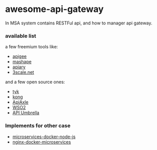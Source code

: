 # awesome-api-gateway
In MSA system contains RESTFul api, and how to manager api gateway.

### available list
a few freemium tools like:

* [apigee](http://apigee.com/)
* [mashape](http://mashape.com/)
* [apiary](http://apiary.io/)
* [3scale.net](http://3scale.net/)

and a few open source ones:

* [tyk](http://tyk.io/)
* [kong](http://getkong.org/)
* [ApiAxle](http://apiaxle.com/)
* [WSO2](http://wso2.com/api-management/)
* [API Umbrella](https://apiumbrella.io/)

### Implements for other case

* [microservices-docker-node-js](https://memz.co/api-gateway-microservices-docker-node-js/)
* [nginx-docker-microservices](https://memz.co/reverse-proxy-nginx-docker-microservices/)
